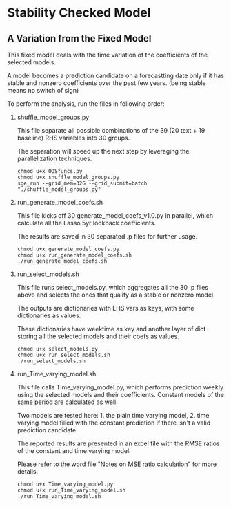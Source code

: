 # Stability Checked Model
## A Variation from the Fixed Model

This fixed model deals with the time variation of the coefficients of the selected models.

A model becomes a prediction candidate on a forecastting date only if it has stable and nonzero coefficients over
the past few years. (being stable means no switch of sign)

To perform the analysis, run the files in following order:

1. shuffle_model_groups.py
    
    This file separate all possible combinations of the 39 (20 text + 19 baseline) RHS variables into 30 groups.
    
    The separation will speed up the next step by leveraging the parallelization techniques.
    
    ```
    chmod u+x OOSfuncs.py
    chmod u+x shuffle_model_groups.py
    sge_run --grid_mem=32G --grid_submit=batch "./shuffle_model_groups.py"
    ```
    
2. run_generate_model_coefs.sh
    
    This file kicks off 30 generate_model_coefs_v1.0.py in parallel, which calculate all the Lasso 5yr lookback coefficients.
    
    The results are saved in 30 separated .p files for further usage.
    
    ```
    chmod u+x generate_model_coefs.py
    chmod u+x run_generate_model_coefs.sh
    ./run_generate_model_coefs.sh
    ```
    
3. run_select_models.sh
    
    This file runs select_models.py, which aggregates all the 30 .p files above and selects the ones that
    qualify as a stable or nonzero model.
    
    The outputs are dictionaries with LHS vars as keys, with some dictionaries as values. 
    
    These dictionaries have weektime as key and another layer of dict storing all the selected models and their coefs as values.

    ```
    chmod u+x select_models.py
    chmod u+x run_select_models.sh
    ./run_select_models.sh
    ```
    
4. run_Time_varying_model.sh
    
    This file calls Time_varying_model.py, which performs prediction weekly using the selected models
    and their coefficients. Constant models of the same period are calculated as well.
    
    Two models are tested here: 1. the plain time varying model, 2. time varying model filled with the constant prediction 
    if there isn't a valid prediction candidate. 
    
    The reported results are presented in an excel file with the RMSE ratios of the constant and time varying model.
    
    Please refer to the word file "Notes on MSE ratio calculation" for more details.
    
    ```
    chmod u+x Time_varying_model.py
    chmod u+x run_Time_varying_model.sh
    ./run_Time_varying_model.sh
    ```
